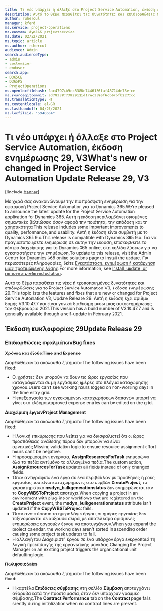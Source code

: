 ```yaml
---
title: Τι νέο υπάρχει ή άλλαξε στο Project Service Automation, έκδοση ενημέρωσης 29, V3
description: Αυτό το θέμα παραθέτει τις δυνατότητες και επιδιορθώσεις που είναι διαθέσιμες στο Project Service Automation, έκδοση ενημέρωσης 29, V3.
author: ruhercul
manager: kfend
ms.service: project-operations
ms.custom: dyn365-projectservice
ms.date: 02/22/2021
ms.topic: article
ms.author: ruhercul
audience: Admin
search.audienceType:
- admin
- customizer
- enduser
search.app:
- D365CE
- D365PS
- ProjectOperations
ms.openlocfilehash: 2ac47974b9cc8386c7446136faf48724de73efce
ms.sourcegitcommit: 3d78338773929121d17ec3386f6cb67bfb2272cc
ms.translationtype: HT
ms.contentlocale: el-GR
ms.lasthandoff: 04/27/2021
ms.locfileid: "5948634"
---
```

# <a name="whats-new-or-changed-in-project-service-automation-update-release-29-v3"></a><span data-ttu-id="398c9-103">Τι νέο υπάρχει ή άλλαξε στο Project Service Automation, έκδοση ενημέρωσης 29, V3</span><span class="sxs-lookup"><span data-stu-id="398c9-103">What's new or changed in Project Service Automation Update Release 29, V3</span></span>

[!include [banner](../includes/psa-now-project-operations.md)]

<span data-ttu-id="398c9-104">Με χαρά σας ανακοινώνουμε την πιο πρόσφατη ενημέρωση για την εφαρμογή Project Service Automation για το Dynamics 365.</span><span class="sxs-lookup"><span data-stu-id="398c9-104">We’re pleased to announce the latest update for the Project Service Automation application for Dynamics 365.</span></span> <span data-ttu-id="398c9-105">Αυτή η έκδοση περιλαμβάνει ορισμένες σημαντικές βελτιώσεις όσον αφορά την ποιότητα, την απόδοση και τη χρηστικότητα.</span><span class="sxs-lookup"><span data-stu-id="398c9-105">This release includes some important improvements to quality, performance, and usability.</span></span> <span data-ttu-id="398c9-106">Αυτή η έκδοση είναι συμβατή με το Dynamics 365 9.x.</span><span class="sxs-lookup"><span data-stu-id="398c9-106">This release is compatible with Dynamics 365 9.x.</span></span> <span data-ttu-id="398c9-107">Για να πραγματοποιήσετε ενημέρωση σε αυτήν την έκδοση, επισκεφθείτε το κέντρο διαχείρισης για το Dynamics 365 online, στη σελίδα λύσεων για να εγκαταστήσετε την ενημέρωση.</span><span class="sxs-lookup"><span data-stu-id="398c9-107">To update to this release, visit the Admin Center for Dynamics 365 online solutions page to install the update.</span></span> <span data-ttu-id="398c9-108">Για περισσότερες πληροφορίες, δείτε [Εγκατάσταση, ενημέρωση ή κατάργηση μιας προτιμώμενης λύσης](/power-platform/admin/install-remove-preferred-solution).</span><span class="sxs-lookup"><span data-stu-id="398c9-108">For more information, see [Install, update, or remove a preferred solution](/power-platform/admin/install-remove-preferred-solution).</span></span>

<span data-ttu-id="398c9-109">Αυτό το θέμα παραθέτει τις νέες ή τροποποιημένες δυνατότητες και επιδιορθώσεις για το Project Service Automation V3, έκδοση ενημέρωσης 29.</span><span class="sxs-lookup"><span data-stu-id="398c9-109">This topic lists the features and fixes that are new or changed for Project Service Automation V3, Update Release 29.</span></span> <span data-ttu-id="398c9-110">Αυτή η έκδοση έχει αριθμό δομής V3.10.47.7 και είναι γενικά διαθέσιμη μέσω μιας αυτοενημέρωσης τον Φεβρουάριο 2021.</span><span class="sxs-lookup"><span data-stu-id="398c9-110">This version has a build number of V3.10.47.7 and is generally available through a self-update in February 2021.</span></span>

## <a name="update-release-29"></a><span data-ttu-id="398c9-111">Έκδοση κυκλοφορίας 29</span><span class="sxs-lookup"><span data-stu-id="398c9-111">Update Release 29</span></span>

### <a name="bug-fixes"></a><span data-ttu-id="398c9-112">Επιδιορθώσεις σφαλμάτων</span><span class="sxs-lookup"><span data-stu-id="398c9-112">Bug fixes</span></span>

<span data-ttu-id="398c9-113">**Χρόνος και έξοδα**</span><span class="sxs-lookup"><span data-stu-id="398c9-113">**Time and Expense**</span></span>

<span data-ttu-id="398c9-114">Διορθώθηκαν τα ακόλουθα ζητήματα:</span><span class="sxs-lookup"><span data-stu-id="398c9-114">The following issues have been fixed:</span></span>

- <span data-ttu-id="398c9-115">Οι χρήστες δεν μπορούν να δουν τις ώρες εργασίας που καταγράφονται σε μη εργάσιμες ημέρες στο πλέγμα καταχώρησης χρόνου.</span><span class="sxs-lookup"><span data-stu-id="398c9-115">Users can't see working hours logged on non-working days in the time entry grid.</span></span>
- <span data-ttu-id="398c9-116">Η επεξεργασία των εγκεκριμένων καταχωρήσεων δαπανών μπορεί να γίνει στο πλέγμα.</span><span class="sxs-lookup"><span data-stu-id="398c9-116">Approved expense entries can be edited on the grid.</span></span>

<span data-ttu-id="398c9-117">**Διαχείριση έργων**</span><span class="sxs-lookup"><span data-stu-id="398c9-117">**Project Management**</span></span>

<span data-ttu-id="398c9-118">Διορθώθηκαν τα ακόλουθα ζητήματα:</span><span class="sxs-lookup"><span data-stu-id="398c9-118">The following issues have been fixed:</span></span>

- <span data-ttu-id="398c9-119">Η λογική επικύρωσης που λείπει για να διασφαλιστεί ότι οι ώρες προσπάθειας ανάθεσης πόρου δεν μπορούν να είναι αρνητικές.</span><span class="sxs-lookup"><span data-stu-id="398c9-119">Missing validation logic to ensure resource assignment effort hours can't be negative.</span></span>
- <span data-ttu-id="398c9-120">Η προσαρμοσμένη ενέργεια, **AssignResourcesForTask** ενημερώνει όλα τα πεδία αντί μόνο τα αλλαγμένα πεδία.</span><span class="sxs-lookup"><span data-stu-id="398c9-120">The custom action, **AssignResourcesForTask** updates all fields instead of only changed fields.</span></span>
- <span data-ttu-id="398c9-121">Όταν αντιγράφετε ένα έργο σε ένα περιβάλλον με προσθήκες ή ροές εργασίας που είναι καταχωρημένες στο συμβάν **CreateProject**, το χαρακτηριστικό **msdyn_bulkgenerationstatus** δεν ενημερώνεται εάν το **CopyWBSToProject** αποτύχει.</span><span class="sxs-lookup"><span data-stu-id="398c9-121">When copying a project in an environment with plug-ins or workflows that are registered on the **CreateProject** event, the **msdyn_bulkgenerationstatus** attribute isn't updated if the **CopyWBSToProject** fails.</span></span>
- <span data-ttu-id="398c9-122">Όταν αναπτύσσετε το ημερολόγιο έργου, οι ημέρες εργασίας δεν ταξινομούνται σε αύξουσα σειρά, με αποτέλεσμα ορισμένες ενημερώσεις εργασιών έργου να αποτυγχάνουν.</span><span class="sxs-lookup"><span data-stu-id="398c9-122">When you expand the project calendar, the working days aren't sorted in ascending order causing some project task updates to fail.</span></span>
- <span data-ttu-id="398c9-123">Η αλλαγή του Διαχειριστή έργου σε ένα υπάρχον έργο ενεργοποιεί τη λογική προεπιλογής της οργανωτικής μονάδας.</span><span class="sxs-lookup"><span data-stu-id="398c9-123">Changing the Project Manager on an existing project triggers the organizational unit defaulting logic.</span></span>

<span data-ttu-id="398c9-124">**Πωλήσεις**</span><span class="sxs-lookup"><span data-stu-id="398c9-124">**Sales**</span></span>

<span data-ttu-id="398c9-125">Διορθώθηκαν τα ακόλουθα ζητήματα:</span><span class="sxs-lookup"><span data-stu-id="398c9-125">The following issues have been fixed:</span></span>

- <span data-ttu-id="398c9-126">Η καρτέλα **Επιδόσεις σύμβασης** στη σελίδα **Σύμβαση** αποτυγχάνει αθόρυβα κατά την προετοιμασία, όταν δεν υπάρχουν γραμμές σύμβασης.</span><span class="sxs-lookup"><span data-stu-id="398c9-126">The **Contract Performance** tab on the **Contract** page fails silently during initialization when no contract lines are present.</span></span>